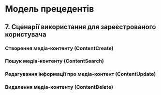 # Модель прецедентів

## 7. Сценарії використання для зареєстрованого користувача

### Створення медіа-контенту (ContentCreate)



### Пошук медіа-контенту (ContentSearch)



### Редагування інформації про медіа-контент (ContentUpdate)



### Видалення медіа-контенту (ContentDelete)

